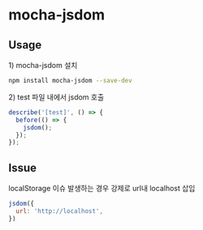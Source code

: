 # mocha-jsdom

## Usage

1\) mocha-jsdom 설치

```bash
npm install mocha-jsdom --save-dev
```

2\) test 파일 내에서 jsdom 호출

```javascript
describe('[test]', () => {
  before(() => {
    jsdom();
  });
});
```

## Issue

localStorage 이슈 발생하는 경우 강제로 url내 localhost 삽입

```javascript
jsdom({
  url: 'http://localhost',
})
```

